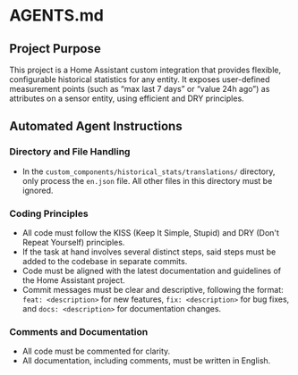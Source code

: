 # AGENTS.md

## Project Purpose

This project is a Home Assistant custom integration that provides flexible, configurable historical statistics for any entity. It exposes user-defined measurement points (such as “max last 7 days” or “value 24h ago”) as attributes on a sensor entity, using efficient and DRY principles.

## Automated Agent Instructions

### Directory and File Handling

- In the `custom_components/historical_stats/translations/` directory, only process the `en.json` file. All other files in this directory must be ignored.

### Coding Principles

- All code must follow the KISS (Keep It Simple, Stupid) and DRY (Don't Repeat Yourself) principles.
- If the task at hand involves several distinct steps, said steps must be added to the codebase in separate commits.
- Code must be aligned with the latest documentation and guidelines of the Home Assistant project.
- Commit messages must be clear and descriptive, following the format: `feat: <description>` for new features, `fix: <description>` for bug fixes, and `docs: <description>` for documentation changes.

### Comments and Documentation

- All code must be commented for clarity.
- All documentation, including comments, must be written in English.
